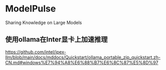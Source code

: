# ModelPulse
 Sharing Knowledge on Large Models 

## 使用ollama在Inter显卡上加速推理
https://github.com/intel/ipex-llm/blob/main/docs/mddocs/Quickstart/ollama_portable_zip_quickstart.zh-CN.md#windows%E7%94%A8%E6%88%B7%E6%8C%87%E5%8D%97
